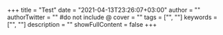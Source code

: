 +++
title = "Test"
date = "2021-04-13T23:26:07+03:00"
author = ""
authorTwitter = "" #do not include @
cover = ""
tags = ["", ""]
keywords = ["", ""]
description = ""
showFullContent = false
+++
